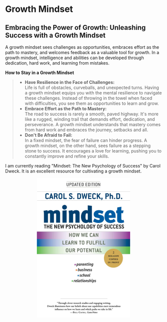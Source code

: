 # Growth Mindset

## Embracing the Power of Growth: Unleashing Success with a Growth Mindset

A growth mindset sees challenges as opportunities, embraces effort as the path to mastery, and welcomes feedback as a valuable tool for growth. In a growth mindset, intelligence and abilities can be developed through dedication, hard work, and learning from mistakes.

**How to Stay in a Growth Mindset**

<blockquote>

- **Have Resilience in the Face of Challenges:** <br />
  Life is full of obstacles, curveballs, and unexpected turns. Having a growth mindset equips you with the mental resilience to navigate these challenges. Instead of throwing in the towel when faced with difficulties, you see them as opportunities to learn and grow.
- **Embrace Effort as the Path to Mastery:** <br />
  The road to success is rarely a smooth, paved highway. It's more like a rugged, winding trail that demands effort, dedication, and perseverance. A growth mindset understands that mastery comes from hard work and embraces the journey, setbacks and all.
- **Don't Be Afraid to Fail:** <br />
  In a fixed mindset, the fear of failure can hinder progress. A growth mindset, on the other hand, sees failure as a stepping stone to success. It encourages a love for learning, pushing you to constantly improve and refine your skills.

</blockquote>

I am currently reading "Mindset: The New Psychology of Success" by Carol Dweck. It is an excellent resource for cultivating a growth mindset.

<p align="center"><img src="Mindset book.jpg" alt="Mindset by Carol Dweck" width="300"></p>
